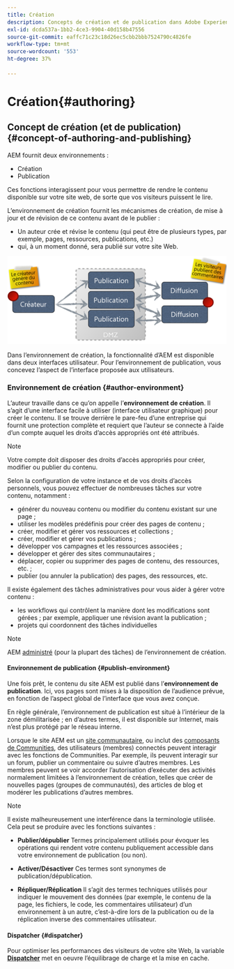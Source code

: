 ```yaml
---
title: Création
description: Concepts de création et de publication dans Adobe Experience Manager 6.5.
exl-id: dcda537a-1bb2-4ce3-9904-40d158b47556
source-git-commit: eaffc71c23c18d26ec5cbb2bbb7524790c4826fe
workflow-type: tm+mt
source-wordcount: '553'
ht-degree: 37%

---
```


# Création{#authoring}

## Concept de création (et de publication) {#concept-of-authoring-and-publishing}

AEM fournit deux environnements :

* Création
* Publication

Ces fonctions interagissent pour vous permettre de rendre le contenu disponible sur votre site web, de sorte que vos visiteurs puissent le lire.

L’environnement de création fournit les mécanismes de création, de mise à jour et de révision de ce contenu avant de le publier :

* Un auteur crée et révise le contenu (qui peut être de plusieurs types, par exemple, pages, ressources, publications, etc.)
* qui, à un moment donné, sera publié sur votre site Web.

![Présentation des environnements](assets/chlimage_1-132.png)

Dans l’environnement de création, la fonctionnalité d’AEM est disponible dans deux interfaces utilisateur. Pour l’environnement de publication, vous concevez l’aspect de l’interface proposée aux utilisateurs.

### Environnement de création {#author-environment}

L’auteur travaille dans ce qu’on appelle l’**environnement de création**. Il s’agit d’une interface facile à utiliser (interface utilisateur graphique) pour créer le contenu. Il se trouve derrière le pare-feu d’une entreprise qui fournit une protection complète et requiert que l’auteur se connecte à l’aide d’un compte auquel les droits d’accès appropriés ont été attribués.

>[!NOTE]
>
>Votre compte doit disposer des droits d’accès appropriés pour créer, modifier ou publier du contenu.

Selon la configuration de votre instance et de vos droits d’accès personnels, vous pouvez effectuer de nombreuses tâches sur votre contenu, notamment :

* générer du nouveau contenu ou modifier du contenu existant sur une page ;
* utiliser les modèles prédéfinis pour créer des pages de contenu ;
* créer, modifier et gérer vos ressources et collections ;
* créer, modifier et gérer vos publications ;
* développer vos campagnes et les ressources associées ;
* développer et gérer des sites communautaires ;
* déplacer, copier ou supprimer des pages de contenu, des ressources, etc. ;
* publier (ou annuler la publication) des pages, des ressources, etc.

Il existe également des tâches administratives pour vous aider à gérer votre contenu :

* les workflows qui contrôlent la manière dont les modifications sont gérées ; par exemple, appliquer une révision avant la publication ;
* projets qui coordonnent des tâches individuelles

>[!NOTE]
>
>AEM [administré](/help/sites-administering/home.md) (pour la plupart des tâches) de l’environnement de création.

#### Environnement de publication {#publish-environment}

Une fois prêt, le contenu du site AEM est publié dans l’**environnement de publication**. Ici, vos pages sont mises à la disposition de l’audience prévue, en fonction de l’aspect global de l’interface que vous avez conçue.

En règle générale, l’environnement de publication est situé à l’intérieur de la zone démilitarisée ; en d’autres termes, il est disponible sur Internet, mais n’est plus protégé par le réseau interne.

Lorsque le site AEM est un [site communautaire](/help/communities/overview.md), ou inclut des [composants de Communities](/help/communities/author-communities.md), des utilisateurs (membres) connectés peuvent interagir avec les fonctions de Communities. Par exemple, ils peuvent interagir sur un forum, publier un commentaire ou suivre d’autres membres. Les membres peuvent se voir accorder l’autorisation d’exécuter des activités normalement limitées à l’environnement de création, telles que créer de nouvelles pages (groupes de communautés), des articles de blog et modérer les publications d’autres membres.

>[!NOTE]
>
>Il existe malheureusement une interférence dans la terminologie utilisée. Cela peut se produire avec les fonctions suivantes :
>
>* **Publier/dépublier**
>  Termes principalement utilisés pour évoquer les opérations qui rendent votre contenu publiquement accessible dans votre environnement de publication (ou non).
>
>* **Activer/Désactiver**
>  Ces termes sont synonymes de publication/dépublication.
>
>* **Répliquer/Réplication**
>  Il s’agit des termes techniques utilisés pour indiquer le mouvement des données (par exemple, le contenu de la page, les fichiers, le code, les commentaires utilisateur) d’un environnement à un autre, c’est-à-dire lors de la publication ou de la réplication inverse des commentaires utilisateur.
>

#### Dispatcher {#dispatcher}

Pour optimiser les performances des visiteurs de votre site Web, la variable **[Dispatcher](https://experienceleague.adobe.com/docs/experience-manager-dispatcher/using/dispatcher.html?lang=fr)** met en oeuvre l’équilibrage de charge et la mise en cache.
